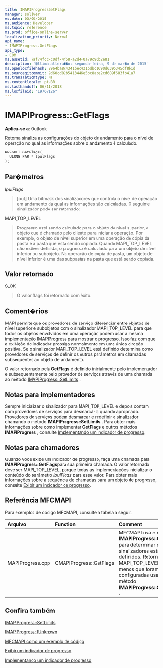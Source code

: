 ```yaml
---
title: IMAPIProgressGetFlags
manager: soliver
ms.date: 03/09/2015
ms.audience: Developer
ms.topic: reference
ms.prod: office-online-server
localization_priority: Normal
api_name:
- IMAPIProgress.GetFlags
api_type:
- COM
ms.assetid: 7af74fcc-c0df-4f58-a2d4-0a79c96b2e81
description: '�ltima altera��o: segunda-feira, 9 de mar�o de 2015'
ms.openlocfilehash: 8964ba8c4341bec431bdbc1690d639b345df8b1d
ms.sourcegitcommit: 9d60cd82b5413446e5bc8ace2cd689f683fb41a7
ms.translationtype: MT
ms.contentlocale: pt-BR
ms.lasthandoff: 06/11/2018
ms.locfileid: "19767126"
---
```

# <a name="imapiprogressgetflags"></a>IMAPIProgress::GetFlags

  
  
**Aplica-se a**: Outlook 
  
Retorna sinaliza as configurações do objeto de andamento para o nível de operação no qual as informações sobre o andamento é calculado.
  
```cpp
HRESULT GetFlags(
  ULONG FAR * lpulFlags
);
```

## <a name="parameters"></a>Par�metros

 _lpulFlags_
  
> [out] Uma bitmask dos sinalizadores que controla o nível de operação em andamento da qual as informações são calculadas. O seguinte sinalizador pode ser retornado:
    
MAPI_TOP_LEVEL 
  
> Progresso está sendo calculado para o objeto de nível superior, o objeto que é chamado pelo cliente para iniciar a operação. Por exemplo, o objeto de nível superior em uma operação de cópia da pasta é a pasta que está sendo copiada. Quando MAPI_TOP_LEVEL não estiver definida, o progresso é calculado para um objeto de nível inferior ou subobjeto. Na operação de cópia de pasta, um objeto de nível inferior é uma das subpastas na pasta que está sendo copiada.
    
## <a name="return-value"></a>Valor retornado

S_OK 
  
> O valor flags foi retornado com êxito.
    
## <a name="remarks"></a>Coment�rios

MAPI permite que os provedores de serviço diferenciar entre objetos de nível superior e subobjetos com o sinalizador MAPI_TOP_LEVEL para que todos os objetos envolvidos em uma operação podem usar a mesma implementação [IMAPIProgress](imapiprogressiunknown.md) para mostrar o progresso. Isso faz com que a exibição de indicador prossiga normalmente em uma única direção positiva. Se o sinalizador MAPI_TOP_LEVEL está definido determina como provedores de serviços de definir os outros parâmetros em chamadas subsequentes ao objeto de andamento. 
  
O valor retornado pela **GetFlags** é definido inicialmente pelo implementador e subsequentemente pelo provedor de serviços através de uma chamada ao método [IMAPIProgress::SetLimits](imapiprogress-setlimits.md) . 
  
## <a name="notes-to-implementers"></a>Notas para implementadores

Sempre inicializar o sinalizador para MAPI_TOP_LEVEL e depois contam com provedores de serviços para desmarcá-la quando apropriado. Provedores de serviços podem desmarcar e redefinir o sinalizador chamando o método **IMAPIProgress::SetLimits** . Para obter mais informações sobre como implementar **GetFlags** e outros métodos **IMAPIProgress** , consulte [Implementando um indicador de progresso](implementing-a-progress-indicator.md).
  
## <a name="notes-to-callers"></a>Notas para chamadores

Quando você exibe um indicador de progresso, faça uma chamada para **IMAPIProgress::GetFlags**para sua primeira chamada. O valor retornado deve ser MAPI_TOP_LEVEL, porque todas as implementações inicializar o conteúdo do parâmetro _lpulFlags_ para esse valor. Para obter mais informações sobre a sequência de chamadas para um objeto de progresso, consulte [Exibir um indicador de progresso](how-to-display-a-progress-indicator.md).
  
## <a name="mfcmapi-reference"></a>Referência MFCMAPI

Para exemplos de código MFCMAPI, consulte a tabela a seguir.
  
|**Arquivo**|**Function**|**Comment**|
|:-----|:-----|:-----|
|MAPIProgress.cpp  <br/> |CMAPIProgress::GetFlags  <br/> |MFCMAPI usa o método **IMAPIProgress::GetFlags** para determinar quais sinalizadores estão definidos. Retorna MAPI_TOP_LEVEL, a menos que foram configuradas usando o método **IMAPIProgress::SetLimits** .  <br/> |
   
## <a name="see-also"></a>Confira também



[IMAPIProgress::SetLimits](imapiprogress-setlimits.md)
  
[IMAPIProgress: IUnknown](imapiprogressiunknown.md)


[MFCMAPI como um exemplo de código](mfcmapi-as-a-code-sample.md)
  
[Exibir um indicador de progresso](how-to-display-a-progress-indicator.md)
  
[Implementando um indicador de progresso](implementing-a-progress-indicator.md)


